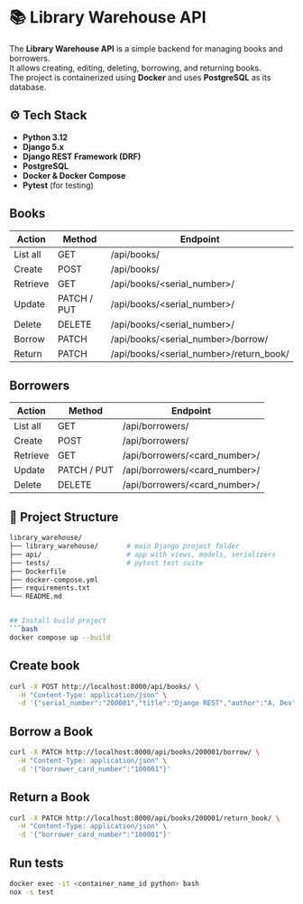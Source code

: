 # 📚 Library Warehouse API

The **Library Warehouse API** is a simple backend for managing books and borrowers.  
It allows creating, editing, deleting, borrowing, and returning books.  
The project is containerized using **Docker** and uses **PostgreSQL** as its database.  


## ⚙️ Tech Stack

- **Python 3.12**  
- **Django 5.x**  
- **Django REST Framework (DRF)**  
- **PostgreSQL**  
- **Docker & Docker Compose**  
- **Pytest** (for testing)

## Books

| Action     | Method      | Endpoint                              |
| ----------- | ------------ | ------------------------------------- |
| List all    | GET          | /api/books/                           |
| Create      | POST         | /api/books/                           |
| Retrieve    | GET          | /api/books/<serial_number>/           |
| Update      | PATCH / PUT  | /api/books/<serial_number>/           |
| Delete      | DELETE       | /api/books/<serial_number>/           |
| Borrow      | PATCH        | /api/books/<serial_number>/borrow/    |
| Return      | PATCH        | /api/books/<serial_number>/return_book/ |

## Borrowers

| Action     | Method      | Endpoint                              |
| ----------- | ------------ | ------------------------------------- |
| List all    | GET          | /api/borrowers/                       |
| Create      | POST         | /api/borrowers/                       |
| Retrieve    | GET          | /api/borrowers/<card_number>/         |
| Update      | PATCH / PUT  | /api/borrowers/<card_number>/         |
| Delete      | DELETE       | /api/borrowers/<card_number>/         |



## 📁 Project Structure

```bash
library_warehouse/
├── library_warehouse/       # main Django project folder
├── api/                     # app with views, models, serializers
├── tests/                   # pytest test suite
├── Dockerfile
├── docker-compose.yml
├── requirements.txt
└── README.md


## Install build project
```bash
docker compose up --build
```

## Create book
```bash
curl -X POST http://localhost:8000/api/books/ \
  -H "Content-Type: application/json" \
  -d '{"serial_number":"200001","title":"Django REST","author":"A. Dev"}'

```
## Borrow a Book
```bash
curl -X PATCH http://localhost:8000/api/books/200001/borrow/ \
  -H "Content-Type: application/json" \
  -d '{"borrower_card_number":"100001"}'
```
## Return a Book
```bash
curl -X PATCH http://localhost:8000/api/books/200001/return_book/ \
  -H "Content-Type: application/json" \
  -d '{"borrower_card_number":"100001"}'
```

## Run tests
```bash
docker exec -it <container_name_id python> bash 
nox -s test
```